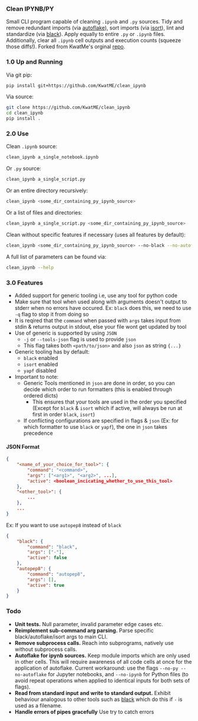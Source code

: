 ### Clean IPYNB/PY
Small CLI program capable of cleaning ```.ipynb``` and ```.py``` sources. Tidy and remove redundant imports (via [autoflake](https://github.com/myint/autoflake)), sort imports (via [isort](https://github.com/timothycrosley/isort)), lint and standardize (via [black](https://github.com/ambv/black)). Apply equally to entire ```.py``` or ```.ipynb``` files. Additionally, clear all ```.ipynb``` cell outputs and execution counts (squeeze those diffs!). Forked from KwatMe's orginal [repo](https://github.com/KwatME/clean_ipynb).

### 1.0 Up and Running
Via git pip:
```bash
pip install git+https://github.com/KwatME/clean_ipynb
```

Via source:
```bash
git clone https://github.com/KwatME/clean_ipynb
cd clean_ipynb
pip install .
```

### 2.0 Use
Clean ```.ipynb``` source:
```bash
clean_ipynb a_single_notebook.ipynb
```

Or ```.py``` source:
```bash
clean_ipynb a_single_script.py
```

Or an entire directory recursively:
```bash
clean_ipynb <some_dir_containing_py_ipynb_source>
```

Or a list of files and directories:
```bash
clean_ipynb a_single_script.py <some_dir_containing_py_ipynb_source>
```

Clean without specific features if necessary (uses all features by default):
```bash
clean_ipynb <some_dir_containing_py_ipynb_source> --no-black --no-autoflake
```

A full list of parameters can be found via:
```bash
clean_ipynb --help
```

### 3.0 Features

- Added support for generic tooling i.e, use any tool for python code 
- Make sure that tool when used along with arguments doesn't output to stderr when no errors have occured. Ex: `black` does this, we need to use `-q` flag to stop it from doing so
- It is reqired that the `command` when passed with `args` takes input from stdin & returns output in stdout, else your file wont get updated by tool
- Use of generic is supported by using `JSON`
  - `-j` or `--tools-json` flag is used to provide `json`
  - This flag takes both `<path/to/json>` and also `json` as string `{...}`
- Generic tooling has by default:
  - `black` enabled
  - `isort` enabled
  - `yapf` disabled
- Important to note:
  - Generic Tools mentioned in `json` are done in order, so you can decide which order to run formatters (this is enabled through ordered dicts)
    - This ensures that your tools are used in the order you specified (Except for `black` & `isort` which if active, will always be run at first in order `black`, `isort`)
  - If conflicting configurations are specified in flags & `json` (Ex: for which formatter to use `black` or `yapf`), the one in `json` takes precedence

#### JSON Format

```json
{
    "<name_of_your_choice_for_tool>": {
        "command": "<command>",
        "args": ["<arg1>", "<arg2>", ...],
        "active": <boolean_incicating_whether_to_use_this_tool>
    }, 
    "<other_tool>": {
        ...
    }, 
    ...
}
```

Ex: If you want to use `autopep8` instead of `black`
```json
{
    "black": {
        "command": "black",
        "args": ["-"],
        "active": false
    },
    "autopep8": {
        "command": "autopep8",
        "args": [],
        "active": true
    }
}
```

### Todo
* **Unit tests.** Null parameter, invalid parameter edge cases etc.
* **Reimplement sub-command arg parsing.** Parse specific black/autoflake/isort args to main CLI.
* **Remove subprocess calls.** Reach into subprograms, natively use without subprocess calls.
* **Autoflake for ipynb sources.** Keep module imports which are only used in other cells. This will require awareness of all code cells at once for the application of autoflake. Current workaround: use the flags `--no-py --no-autoflake` for Jupyter notebooks, and `--no-ipynb` for Python files (to avoid repeat operations when applied to identical inputs for both sets of flags).
* **Read from standard input and write to standard output.** Exhibit behaviour analogous to other tools such as [black](https://github.com/ambv/black) which do this if `-` is used as a filename.
* **Handle errors of pipes gracefully** Use try to catch errors
